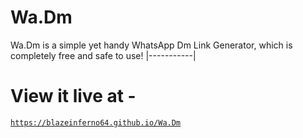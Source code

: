 # Wa.Dm
Wa.Dm is a simple yet handy WhatsApp Dm Link Generator, which is completely free and safe to use!
|-----------|

# View it live at - 

<a href="https://blazeinferno64.github.io/Wa.Dm">

```
https://blazeinferno64.github.io/Wa.Dm
```

</a>
